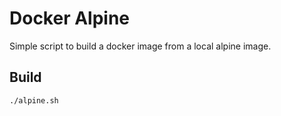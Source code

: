 # Docker Alpine

Simple script to build a docker image from a local alpine image.

## Build

```sh
./alpine.sh
```
